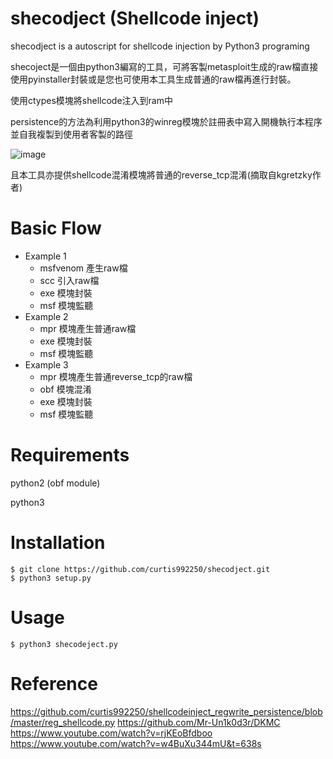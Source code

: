 # shecodject (Shellcode inject)
shecodject is a autoscript for shellcode injection by Python3 programing

shecoject是一個由python3編寫的工具，可將客製metasploit生成的raw檔直接使用pyinstaller封裝或是您也可使用本工具生成普通的raw檔再進行封裝。

使用ctypes模塊將shellcode注入到ram中

persistence的方法為利用python3的winreg模塊於註冊表中寫入開機執行本程序並自我複製到使用者客製的路徑

![image](https://i.imgur.com/Xa5FpYu.png)

且本工具亦提供shellcode混淆模塊將普通的reverse_tcp混淆(摘取自kgretzky作者)
# Basic Flow
* Example 1
	* msfvenom 產生raw檔
	* scc 引入raw檔
	* exe 模塊封裝
	* msf 模塊監聽
* Example 2
	* mpr 模塊產生普通raw檔
	* exe 模塊封裝
	* msf 模塊監聽
* Example 3
	* mpr 模塊產生普通reverse_tcp的raw檔
	* obf 模塊混淆
	* exe 模塊封裝
	* msf 模塊監聽	
	
# Requirements 
python2 (obf module) 

python3

# Installation 
```
$ git clone https://github.com/curtis992250/shecodject.git
$ python3 setup.py
```
# Usage
```
$ python3 shecodeject.py
```
# Reference
https://github.com/curtis992250/shellcodeinject_regwrite_persistence/blob/master/reg_shellcode.py
https://github.com/Mr-Un1k0d3r/DKMC
https://www.youtube.com/watch?v=rjKEoBfdboo
https://www.youtube.com/watch?v=w4BuXu344mU&t=638s
